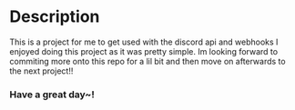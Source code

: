 # Description
This is a project for me to get used with the discord api and webhooks
I enjoyed doing this project as it was pretty simple.
Im looking forward to commiting more onto this repo for a lil bit and then move on afterwards to the next project!!
### Have a great day~!
